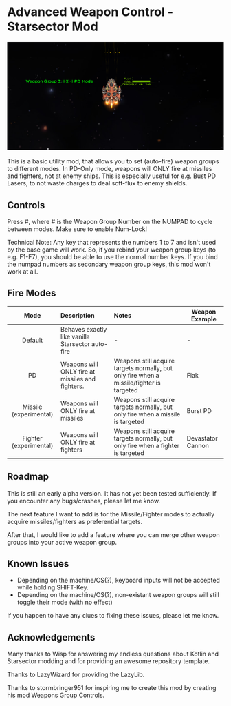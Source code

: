 # Advanced Weapon Control - Starsector Mod 

![Cover Image](imgs/agc.png "Cover Image")

This is a basic utility mod, that allows you to set (auto-fire) weapon groups to different modes.
In PD-Only mode, weapons will ONLY fire at missiles and fighters, not at enemy ships.
This is especially useful for e.g. Bust PD Lasers, to not waste charges to deal soft-flux to enemy shields.

## Controls

Press #, where # is the Weapon Group Number on the NUMPAD to cycle between modes. Make sure to enable Num-Lock!

Technical Note: Any key that represents the numbers 1 to 7 and isn't used by the base game will work.
So, if you rebind your weapon group keys (to e.g. F1-F7), you should be able to use the normal number keys.
If you bind the numpad numbers as secondary weapon group keys, this mod won't work at all.

## Fire Modes

Mode | Description | Notes | Weapon Example
:---: | :--- | :--- | ---
Default | Behaves exactly like vanilla Starsector auto-fire | - | -
PD | Weapons will ONLY fire at missiles and fighters. | Weapons still acquire targets normally, but only fire when a missile/fighter is targeted | Flak
Missile (experimental) | Weapons will ONLY fire at missiles | Weapons still acquire targets normally, but only fire when a missile is targeted | Burst PD
Fighter (experimental) | Weapons will ONLY fire at fighters | Weapons still acquire targets normally, but only fire when a fighter is targeted | Devastator Cannon

## Roadmap

This is still an early alpha version. It has not yet been tested sufficiently. If you encounter any bugs/crashes,
please let me know.

The next feature I want to add is for the Missile/Fighter modes to actually acquire missiles/fighters as preferential targets.

After that, I would like to add a feature where you can merge other weapon groups into your active weapon group.

## Known Issues

- Depending on the machine/OS(?), keyboard inputs will not be accepted while holding SHIFT-Key.
- Depending on the machine/OS(?), non-existant weapon groups will still toggle their mode (with no effect)

If you happen to have any clues to fixing these issues, please let me know.

## Acknowledgements

Many thanks to Wisp for answering my endless questions about Kotlin and Starsector modding and for providing
an awesome repository template.

Thanks to LazyWizard for providing the LazyLib.

Thanks to stormbringer951 for inspiring me to create this mod by creating his mod Weapons Group Controls.